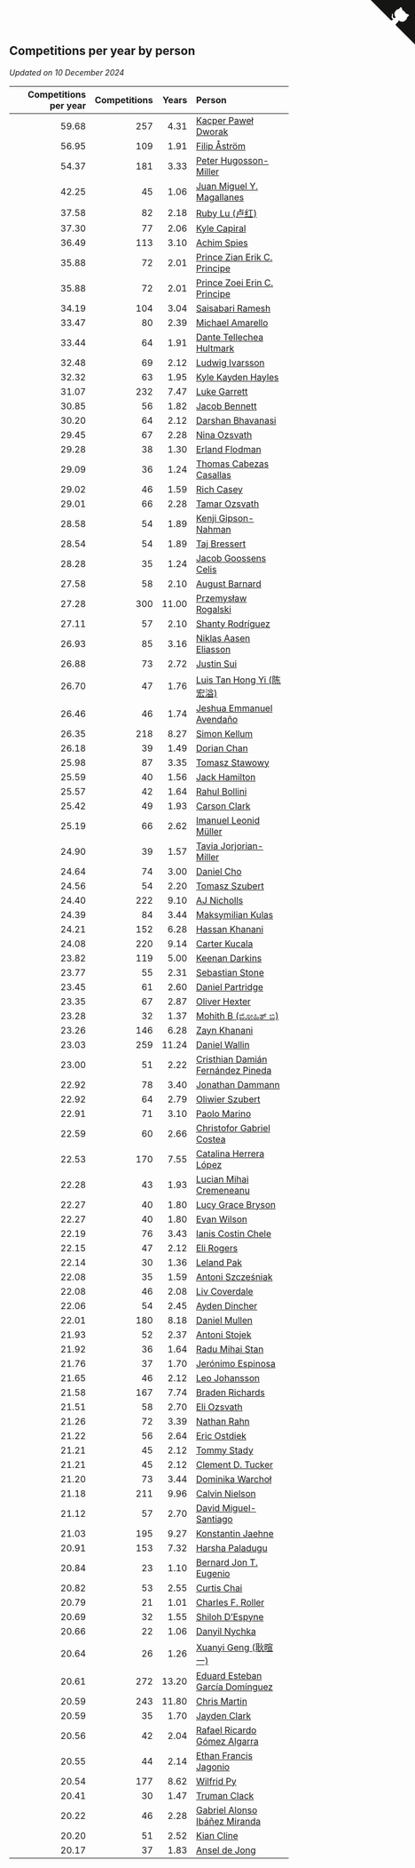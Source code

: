 ## Competitions per year by person

*Updated on 10 December 2024*

| Competitions per year | Competitions | Years | Person |
| ---: | ---: | ---: | :--- |
| 59.68 | 257 | 4.31 | [Kacper Paweł Dworak](https://www.worldcubeassociation.org/persons/2020DWOR01) |
| 56.95 | 109 | 1.91 | [Filip Åström](https://www.worldcubeassociation.org/persons/2023ASTR01) |
| 54.37 | 181 | 3.33 | [Peter Hugosson-Miller](https://www.worldcubeassociation.org/persons/2021HUGO01) |
| 42.25 | 45 | 1.06 | [Juan Miguel Y. Magallanes](https://www.worldcubeassociation.org/persons/2023MAGA09) |
| 37.58 | 82 | 2.18 | [Ruby Lu (卢红)](https://www.worldcubeassociation.org/persons/2022LURU01) |
| 37.30 | 77 | 2.06 | [Kyle Capiral](https://www.worldcubeassociation.org/persons/2022CAPI02) |
| 36.49 | 113 | 3.10 | [Achim Spies](https://www.worldcubeassociation.org/persons/2021SPIE01) |
| 35.88 | 72 | 2.01 | [Prince Zian Erik C. Principe](https://www.worldcubeassociation.org/persons/2022PRIN08) |
| 35.88 | 72 | 2.01 | [Prince Zoei Erin C. Principe](https://www.worldcubeassociation.org/persons/2022PRIN09) |
| 34.19 | 104 | 3.04 | [Saisabari Ramesh](https://www.worldcubeassociation.org/persons/2021RAME01) |
| 33.47 | 80 | 2.39 | [Michael Amarello](https://www.worldcubeassociation.org/persons/2022AMAR09) |
| 33.44 | 64 | 1.91 | [Dante Tellechea Hultmark](https://www.worldcubeassociation.org/persons/2023HULT01) |
| 32.48 | 69 | 2.12 | [Ludwig Ivarsson](https://www.worldcubeassociation.org/persons/2022IVAR01) |
| 32.32 | 63 | 1.95 | [Kyle Kayden Hayles](https://www.worldcubeassociation.org/persons/2022HAYL02) |
| 31.07 | 232 | 7.47 | [Luke Garrett](https://www.worldcubeassociation.org/persons/2017GARR05) |
| 30.85 | 56 | 1.82 | [Jacob Bennett](https://www.worldcubeassociation.org/persons/2023BENN04) |
| 30.20 | 64 | 2.12 | [Darshan Bhavanasi](https://www.worldcubeassociation.org/persons/2022BHAV01) |
| 29.45 | 67 | 2.28 | [Nina Ozsvath](https://www.worldcubeassociation.org/persons/2022OZSV03) |
| 29.28 | 38 | 1.30 | [Erland Flodman](https://www.worldcubeassociation.org/persons/2023FLOD01) |
| 29.09 | 36 | 1.24 | [Thomas Cabezas Casallas](https://www.worldcubeassociation.org/persons/2023CASA08) |
| 29.02 | 46 | 1.59 | [Rich Casey](https://www.worldcubeassociation.org/persons/2023CASE06) |
| 29.01 | 66 | 2.28 | [Tamar Ozsvath](https://www.worldcubeassociation.org/persons/2022OZSV04) |
| 28.58 | 54 | 1.89 | [Kenji Gipson-Nahman](https://www.worldcubeassociation.org/persons/2023GIPS01) |
| 28.54 | 54 | 1.89 | [Taj Bressert](https://www.worldcubeassociation.org/persons/2023BRES01) |
| 28.28 | 35 | 1.24 | [Jacob Goossens Celis](https://www.worldcubeassociation.org/persons/2023CELI06) |
| 27.58 | 58 | 2.10 | [August Barnard](https://www.worldcubeassociation.org/persons/2022BARN21) |
| 27.28 | 300 | 11.00 | [Przemysław Rogalski](https://www.worldcubeassociation.org/persons/2013ROGA02) |
| 27.11 | 57 | 2.10 | [Shanty Rodríguez](https://www.worldcubeassociation.org/persons/2022CUBI01) |
| 26.93 | 85 | 3.16 | [Niklas Aasen Eliasson](https://www.worldcubeassociation.org/persons/2021ELIA01) |
| 26.88 | 73 | 2.72 | [Justin Sui](https://www.worldcubeassociation.org/persons/2022SUIJ01) |
| 26.70 | 47 | 1.76 | [Luis Tan Hong Yi (陈宏溢)](https://www.worldcubeassociation.org/persons/2023YILU01) |
| 26.46 | 46 | 1.74 | [Jeshua Emmanuel Avendaño](https://www.worldcubeassociation.org/persons/2023AVEN01) |
| 26.35 | 218 | 8.27 | [Simon Kellum](https://www.worldcubeassociation.org/persons/2016KELL12) |
| 26.18 | 39 | 1.49 | [Dorian Chan](https://www.worldcubeassociation.org/persons/2023DORI01) |
| 25.98 | 87 | 3.35 | [Tomasz Stawowy](https://www.worldcubeassociation.org/persons/2021STAW01) |
| 25.59 | 40 | 1.56 | [Jack Hamilton](https://www.worldcubeassociation.org/persons/2023HAMI08) |
| 25.57 | 42 | 1.64 | [Rahul Bollini](https://www.worldcubeassociation.org/persons/2023BOLL01) |
| 25.42 | 49 | 1.93 | [Carson Clark](https://www.worldcubeassociation.org/persons/2023CLAR02) |
| 25.19 | 66 | 2.62 | [Imanuel Leonid Müller](https://www.worldcubeassociation.org/persons/2022MULL02) |
| 24.90 | 39 | 1.57 | [Tavia Jorjorian-Miller](https://www.worldcubeassociation.org/persons/2023JORJ01) |
| 24.64 | 74 | 3.00 | [Daniel Cho](https://www.worldcubeassociation.org/persons/2021CHOD01) |
| 24.56 | 54 | 2.20 | [Tomasz Szubert](https://www.worldcubeassociation.org/persons/2022SZUB02) |
| 24.40 | 222 | 9.10 | [AJ Nicholls](https://www.worldcubeassociation.org/persons/2015NICH04) |
| 24.39 | 84 | 3.44 | [Maksymilian Kulas](https://www.worldcubeassociation.org/persons/2021KULA02) |
| 24.21 | 152 | 6.28 | [Hassan Khanani](https://www.worldcubeassociation.org/persons/2018KHAN26) |
| 24.08 | 220 | 9.14 | [Carter Kucala](https://www.worldcubeassociation.org/persons/2015KUCA01) |
| 23.82 | 119 | 5.00 | [Keenan Darkins](https://www.worldcubeassociation.org/persons/2019DARK02) |
| 23.77 | 55 | 2.31 | [Sebastian Stone](https://www.worldcubeassociation.org/persons/2022STON09) |
| 23.45 | 61 | 2.60 | [Daniel Partridge](https://www.worldcubeassociation.org/persons/2022PART02) |
| 23.35 | 67 | 2.87 | [Oliver Hexter](https://www.worldcubeassociation.org/persons/2022HEXT01) |
| 23.28 | 32 | 1.37 | [Mohith B (ಮೋಹಿತ್ ಬಿ)](https://www.worldcubeassociation.org/persons/2023BMOH01) |
| 23.26 | 146 | 6.28 | [Zayn Khanani](https://www.worldcubeassociation.org/persons/2018KHAN28) |
| 23.03 | 259 | 11.24 | [Daniel Wallin](https://www.worldcubeassociation.org/persons/2013WALL03) |
| 23.00 | 51 | 2.22 | [Cristhian Damián Fernández Pineda](https://www.worldcubeassociation.org/persons/2022PINE05) |
| 22.92 | 78 | 3.40 | [Jonathan Dammann](https://www.worldcubeassociation.org/persons/2021DAMM01) |
| 22.92 | 64 | 2.79 | [Oliwier Szubert](https://www.worldcubeassociation.org/persons/2022SZUB01) |
| 22.91 | 71 | 3.10 | [Paolo Marino](https://www.worldcubeassociation.org/persons/2021MARI04) |
| 22.59 | 60 | 2.66 | [Christofor Gabriel Costea](https://www.worldcubeassociation.org/persons/2022COST03) |
| 22.53 | 170 | 7.55 | [Catalina Herrera López](https://www.worldcubeassociation.org/persons/2017LOPE31) |
| 22.28 | 43 | 1.93 | [Lucian Mihai Cremeneanu](https://www.worldcubeassociation.org/persons/2023CREM01) |
| 22.27 | 40 | 1.80 | [Lucy Grace Bryson](https://www.worldcubeassociation.org/persons/2023BRYS01) |
| 22.27 | 40 | 1.80 | [Evan Wilson](https://www.worldcubeassociation.org/persons/2023WILS11) |
| 22.19 | 76 | 3.43 | [Ianis Costin Chele](https://www.worldcubeassociation.org/persons/2021CHEL01) |
| 22.15 | 47 | 2.12 | [Eli Rogers](https://www.worldcubeassociation.org/persons/2022ROGE05) |
| 22.14 | 30 | 1.36 | [Leland Pak](https://www.worldcubeassociation.org/persons/2023PAKL02) |
| 22.08 | 35 | 1.59 | [Antoni Szcześniak](https://www.worldcubeassociation.org/persons/2023SZCZ04) |
| 22.08 | 46 | 2.08 | [Liv Coverdale](https://www.worldcubeassociation.org/persons/2022COVE02) |
| 22.06 | 54 | 2.45 | [Ayden Dincher](https://www.worldcubeassociation.org/persons/2022DINC01) |
| 22.01 | 180 | 8.18 | [Daniel Mullen](https://www.worldcubeassociation.org/persons/2016MULL04) |
| 21.93 | 52 | 2.37 | [Antoni Stojek](https://www.worldcubeassociation.org/persons/2022STOJ03) |
| 21.92 | 36 | 1.64 | [Radu Mihai Stan](https://www.worldcubeassociation.org/persons/2023STAN09) |
| 21.76 | 37 | 1.70 | [Jerónimo Espinosa](https://www.worldcubeassociation.org/persons/2023ESPI07) |
| 21.65 | 46 | 2.12 | [Leo Johansson](https://www.worldcubeassociation.org/persons/2022JOHA08) |
| 21.58 | 167 | 7.74 | [Braden Richards](https://www.worldcubeassociation.org/persons/2017RICH02) |
| 21.51 | 58 | 2.70 | [Eli Ozsvath](https://www.worldcubeassociation.org/persons/2022OZSV01) |
| 21.26 | 72 | 3.39 | [Nathan Rahn](https://www.worldcubeassociation.org/persons/2021RAHN01) |
| 21.22 | 56 | 2.64 | [Eric Ostdiek](https://www.worldcubeassociation.org/persons/2022OSTD01) |
| 21.21 | 45 | 2.12 | [Tommy Stady](https://www.worldcubeassociation.org/persons/2022STAD01) |
| 21.21 | 45 | 2.12 | [Clement D. Tucker](https://www.worldcubeassociation.org/persons/2022TUCK09) |
| 21.20 | 73 | 3.44 | [Dominika Warchoł](https://www.worldcubeassociation.org/persons/2021WARC01) |
| 21.18 | 211 | 9.96 | [Calvin Nielson](https://www.worldcubeassociation.org/persons/2014NIEL03) |
| 21.12 | 57 | 2.70 | [David Miguel-Santiago](https://www.worldcubeassociation.org/persons/2022MIGU02) |
| 21.03 | 195 | 9.27 | [Konstantin Jaehne](https://www.worldcubeassociation.org/persons/2015JAEH01) |
| 20.91 | 153 | 7.32 | [Harsha Paladugu](https://www.worldcubeassociation.org/persons/2017PALA08) |
| 20.84 | 23 | 1.10 | [Bernard Jon T. Eugenio](https://www.worldcubeassociation.org/persons/2023EUGE02) |
| 20.82 | 53 | 2.55 | [Curtis Chai](https://www.worldcubeassociation.org/persons/2022CHAI02) |
| 20.79 | 21 | 1.01 | [Charles F. Roller](https://www.worldcubeassociation.org/persons/2023ROLL01) |
| 20.69 | 32 | 1.55 | [Shiloh D’Espyne](https://www.worldcubeassociation.org/persons/2023DESP01) |
| 20.66 | 22 | 1.06 | [Danyil Nychka](https://www.worldcubeassociation.org/persons/2023NYCH01) |
| 20.64 | 26 | 1.26 | [Xuanyi Geng (耿暄一)](https://www.worldcubeassociation.org/persons/2023GENG02) |
| 20.61 | 272 | 13.20 | [Eduard Esteban García Domínguez](https://www.worldcubeassociation.org/persons/2011EDUA01) |
| 20.59 | 243 | 11.80 | [Chris Martin](https://www.worldcubeassociation.org/persons/2013MART03) |
| 20.59 | 35 | 1.70 | [Jayden Clark](https://www.worldcubeassociation.org/persons/2023CLAR13) |
| 20.56 | 42 | 2.04 | [Rafael Ricardo Gómez Algarra](https://www.worldcubeassociation.org/persons/2022ALGA01) |
| 20.55 | 44 | 2.14 | [Ethan Francis Jagonio](https://www.worldcubeassociation.org/persons/2022JAGO03) |
| 20.54 | 177 | 8.62 | [Wilfrid Py](https://www.worldcubeassociation.org/persons/2016PYWI01) |
| 20.41 | 30 | 1.47 | [Truman Clack](https://www.worldcubeassociation.org/persons/2023CLAC02) |
| 20.22 | 46 | 2.28 | [Gabriel Alonso Ibáñez Miranda](https://www.worldcubeassociation.org/persons/2022MIRA06) |
| 20.20 | 51 | 2.52 | [Kian Cline](https://www.worldcubeassociation.org/persons/2022CLIN01) |
| 20.17 | 37 | 1.83 | [Ansel de Jong](https://www.worldcubeassociation.org/persons/2023JONG01) |


<a href="https://github.com/jonatanklosko/wca_statistics" class="github-corner" aria-label="View source on Github"><svg width="80" height="80" viewBox="0 0 250 250" style="fill:#151513; color:#fff; position: absolute; top: 0; border: 0; right: 0;" aria-hidden="true"><path d="M0,0 L115,115 L130,115 L142,142 L250,250 L250,0 Z"></path><path d="M128.3,109.0 C113.8,99.7 119.0,89.6 119.0,89.6 C122.0,82.7 120.5,78.6 120.5,78.6 C119.2,72.0 123.4,76.3 123.4,76.3 C127.3,80.9 125.5,87.3 125.5,87.3 C122.9,97.6 130.6,101.9 134.4,103.2" fill="currentColor" style="transform-origin: 130px 106px;" class="octo-arm"></path><path d="M115.0,115.0 C114.9,115.1 118.7,116.5 119.8,115.4 L133.7,101.6 C136.9,99.2 139.9,98.4 142.2,98.6 C133.8,88.0 127.5,74.4 143.8,58.0 C148.5,53.4 154.0,51.2 159.7,51.0 C160.3,49.4 163.2,43.6 171.4,40.1 C171.4,40.1 176.1,42.5 178.8,56.2 C183.1,58.6 187.2,61.8 190.9,65.4 C194.5,69.0 197.7,73.2 200.1,77.6 C213.8,80.2 216.3,84.9 216.3,84.9 C212.7,93.1 206.9,96.0 205.4,96.6 C205.1,102.4 203.0,107.8 198.3,112.5 C181.9,128.9 168.3,122.5 157.7,114.1 C157.9,116.9 156.7,120.9 152.7,124.9 L141.0,136.5 C139.8,137.7 141.6,141.9 141.8,141.8 Z" fill="currentColor" class="octo-body"></path></svg></a><style>.github-corner:hover .octo-arm{animation:octocat-wave 560ms ease-in-out}@keyframes octocat-wave{0%,100%{transform:rotate(0)}20%,60%{transform:rotate(-25deg)}40%,80%{transform:rotate(10deg)}}@media (max-width:500px){.github-corner:hover .octo-arm{animation:none}.github-corner .octo-arm{animation:octocat-wave 560ms ease-in-out}}</style>
